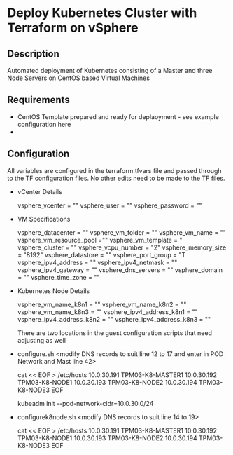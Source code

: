 # Deploy Kubernetes Cluster with Terraform on vSphere 

## Description
Automated deployment of Kubernetes consisting of a Master and three Node Servers on CentOS based Virtual Machines

## Requirements
 - CentOS Template prepared and ready for deplaoyment - see example configuration here
 - 

## Configuration
All variables are configured in the terraform.tfvars file and passed through to the TF configuration files. No other edits need to be made to the TF files. 

- vCenter Details

    vsphere_vcenter = ""
    vsphere_user = ""
    vsphere_password = ""

- VM Specifications

    vsphere_datacenter = ""
    vsphere_vm_folder = ""
    vsphere_vm_name = "" <This will be your master>
    vsphere_vm_resource_pool =""
    vsphere_vm_template = "
    vsphere_cluster = ""
    vsphere_vcpu_number = "2" <Reccomended>
    vsphere_memory_size = "8192" <Reccomended>
    vsphere_datastore = ""
    vsphere_port_group = "T
    vsphere_ipv4_address = ""
    vsphere_ipv4_netmask = ""
    vsphere_ipv4_gateway = ""
    vsphere_dns_servers = ""
    vsphere_domain = ""
    vsphere_time_zone = ""

 - Kubernetes Node Details

    vsphere_vm_name_k8n1 = ""
    vsphere_vm_name_k8n2 = ""
    vsphere_vm_name_k8n3 = ""
    vsphere_ipv4_address_k8n1 = ""
    vsphere_ipv4_address_k8n2 = ""
    vsphere_ipv4_address_k8n3 = ""

    There are two locations in the guest configuration scripts that need adjusting as well

  - configure.sh <modify DNS records to suit line 12 to 17 and enter in POD Network and Mast line 42>

    cat << EOF > /etc/hosts
    10.0.30.191 TPM03-K8-MASTER1
    10.0.30.192 TPM03-K8-NODE1
    10.0.30.193 TPM03-K8-NODE2
    10.0.30.194 TPM03-K8-NODE3
    EOF

    kubeadm init --pod-network-cidr=10.0.30.0/24

  - configurek8node.sh <modify DNS records to suit line 14 to 19>

    cat << EOF > /etc/hosts
    10.0.30.191 TPM03-K8-MASTER1
    10.0.30.192 TPM03-K8-NODE1
    10.0.30.193 TPM03-K8-NODE2
    10.0.30.194 TPM03-K8-NODE3
    EOF
